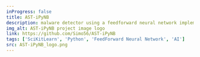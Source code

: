 ```yaml
---
inProgress: false
title: AST-iPyNB
description: malware detector using a feedforward neural network implemented with scikit-learn. The detector is designed to classify PE Files as either benign or containing malware.It includes the following features - Data Preprocessing - Includes data loading, splitting, and scaling for effective model training. - Hyperparameter Tuning - Utilizes GridSearchCV to fine-tune hyperparameters for the neural network. - Evaluation Metrics-  Provides accuracy and classification report on validation set for model evaluation. - Scalable and Configurable - Easily adjust the architecture and parameters of the neural network for experimentation. 
img_alt: AST-iPyNB project image logo
link: https://github.com/Simo56/AST-iPyNB
tags: ['SciKitLearn', 'Python', 'FeedForward Neural Network', 'AI']
src: AST-iPyNB_logo.png
---
```

